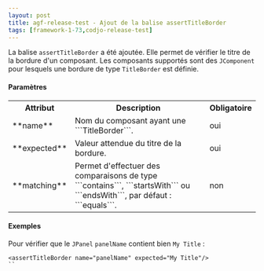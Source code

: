 ```yaml
---
layout: post
title: agf-release-test - Ajout de la balise assertTitleBorder
tags: [framework-1-73,codjo-release-test]
---
```

La balise ```assertTitleBorder``` a été ajoutée. Elle permet de vérifier le titre de la bordure d'un composant.
Les composants supportés sont des ```JComponent``` pour lesquels une bordure de type ```TitleBorder``` est définie.

#### Paramètres

<table>
<tr>
<th>Attribut</th><th>Description</th><th>Obligatoire</th></tr>
<tr>
<td> **name** </td>
<td> Nom du composant ayant une ```TitleBorder```. </td>
<td> oui </td>
</tr>
<tr>
<td> **expected** </td>
<td> Valeur attendue du titre de la bordure. </td>
<td> oui </td>
</tr>
<tr>
<td> **matching** </td>
<td> Permet d'effectuer des comparaisons de type ```contains```, ```startsWith``` ou ```endsWith```, par défaut : ```equals```. </td>
<td> non </td>
</tr>
</table>

#### Exemples

Pour vérifier que le ```JPanel``` ```panelName``` contient bien ```My Title``` :
```
<assertTitleBorder name="panelName" expected="My Title"/>
``